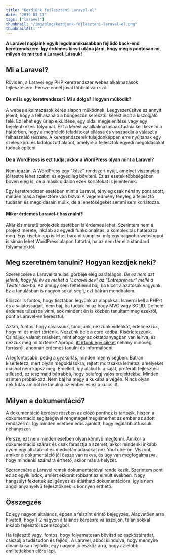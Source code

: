 ```yaml
---
title: "Kezdjünk fejleszteni Laravel-el"
date: "2019-03-11"
tags: ["laravel"]
thumbnail: "/img/blog/kezdjunk-fejleszteni-laravel-el.png"
thumbnailAlt: ""
---
```


**A Laravel napjaink egyik legdinamikusabban fejlődő back-end keretrendszere. Így érdemes kicsit utána járni, hogy mégis pontosan mi, milyen és mit tud a Laravel. Lássuk!**

## Mi a Laravel?

Röviden, a Laravel egy PHP keretrendszer webes alkalmazások fejlesztésére. Persze ennél jóval többről van szó.

#### De mi is egy keretrendszer? Mi a dolga? Hogyan működik?

A webes alkalmazások kérés alapon működnek. Leegyszerűsítve ez annyit jelent, hogy a felhasználó a böngészőn keresztül kérést indít a kiszolgáló felé. Ez lehet egy űrlap elküldése, egy oldal megjelenítése vagy egy bejelentkezési folyamat. Ezt a kérést az alkalmazásnak tudnia kell kezelni a háttérben, hogy a megfelelő feladatokat ellássa és visszaadja a választ a felhasználó részére. A keretrendszerek tulajdonképpen erre nyújtanak egy széles körű és kidolgozott alapot, amelyre a fejlesztők egyedi megoldásokat tudnak építeni.

#### De a WordPress is ezt tudja, akkor a WordPress olyan mint a Laravel?

Nem igazán. A WordPress egy "_kész_" rendszert nyújt, amelyet viszonylag jól testre lehet szabni és egyedileg bővíteni. Ez az esetek többségében bőven elég is, de a másik oldalon ezek korlátokat is jelentenek.

Egy keretrendszer esetében mint a Laravel, tényleg csak néhány pont adott, minden más a fejlesztőre van bízva. A végeredmény tényleg a fejlesztő tudásán és megoldásain múlik, de a lehetőségeket semmi sem korlátozza.

#### Mikor érdemes Laravel-t használni?

Akár kis méretű projektek esetében is érdemes lehet. Szerintem nem a projekt mérete, inkább az egyedi funkcionalitás, a komplexitás határozza meg. Egy kisebb app is lehet baromi komplex, míg egy nagyobb webshopot is simán lehet WordPress alapon futtatni, ha az nem tér el a standard folyamatoktól.

## Meg szeretném tanulni? Hogyan kezdjek neki?

Szerencsére a Laravel tanulási görbéje elég barátságos. _De ez nem azt jelenti, hogy fél év és mehet a "Laravel dev" az "Entrepreneur" mellé a Twitter bio-ba_. Az amúgy sem feltétlenül baj, ha kicsit alázatosak vagyunk. Ez a tanulásban is nagyon sokat segít, ezt bátran mondhatom.

Először is fontos, hogy tisztában legyünk az alapokkal. Ismerni kell a PHP-t és a sajátosságait, nem baj, ha tudjuk mi az hogy MVC vagy SOLID. De nem érdemes túlzásba vinni, sok mindent én is közben tanultam meg ezekről, pont a Laravel-en keresztül.

Aztán, fontos, hogy olvassunk, tanuljunk, nézzünk videókat, értelmezzük, hogy mi és miért történik. Nézzünk bele a core kódba. Kísérletezzünk. Csináljuk valamit másként, mint ahogy az oktatóanyagban van leírva, és nézzük meg mi történik? Apropó, [itt írtunk egy cikket](https://pineco.de/laravel-learning-resources/) néhány minőségi forrásról, ahonnan érdemes tanulni és informálódni.

A legfontosabb, pedig a gyakorlás, minden mennyiségben. Bátran kísérletezz, mert olyan megoldásokra, rejtett morzsákra lelhetsz, amelyeket máshol nem kapsz meg. Emellett, így alakul ki a saját, preferált fejlesztési stílusod, ez tesz majd bátrabbá, hogy belefogj valós projektekbe. Minden szinten próbálkozz. Nem baj ha megy a kukába a végén. Nincs olyan nekifutás amiből ne tanulna az ember és ez a kulcs itt.

## Milyen a dokumentáció?

A dokumentáció kérdése részben az előző ponthoz is tartozik, hiszen a dokumentáció segítségével rengeteget megismerhet az ember az adott rendszerről. Így minden esetben erős ajánlott, hogy legalább átfussuk néhányszor.

Persze, ezt nem minden esetben olyan könnyű megtenni. Amikor a dokumentáció száraz és csak fárasztja a szemet, akkor mindenki inkább nyom egy alt+tab-ot és medvetámadásokat néz YouTube-on. Viszont, amikor a dokumentáció jól össze van rakva, és úgy van megfogalmazva, hogy mindenki számára érthető, akkor más a helyzet.

Szerencsére a Laravel remek dokumentációval rendelkezik. Szerintem pont ez az egyik indok, amiért ekkorát robbant az elmúlt években. Nagy hangsúlyt fektettek az igényes és átlátható dokumentációra, így a nem angol anyanyelvű fejlesztőknek is könnyen érthető.

## Összegzés

Ez egy nagyon általános, éppen a felszínt érintő bejegyzés. Alapvetően arra hivatott, hogy 1-2 nagyon általános kérdésre válaszoljon, talán sokkal inkább fejlesztői szemszögből.

Ha fejlesztő vagy, fontos, hogy folyamatosan bővítsd az eszköztáradat, csiszolj a tudásodon és fejlődj. A Laravel, abból kiindulva, hogy mennyire dinamikusan fejlődik, egy nagyon jó eszköz arra, hogy az előbb említettekben előre lépj.
